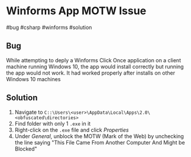 # Winforms App MOTW Issue
#bug #csharp #winforms #solution

## Bug 

While attempting to deply a Winforms Click Once application on a client machine running Windows 10, the app would install correctly but running the app would not work. It had worked properly after installs on other Windows 10 machines

## Solution
1. Navigate to `C::\Users\<user>\AppData\Local\Apps\2.0\<obfuscated\directories>`
2. Find folder with only 1 `.exe` in it
3. Right-click on the `.exe` file and click *Properties*
4. Under *General*, unblock the MOTW (Mark of the Web) by unchecking the line saying "This File Came From Another Computer And Might be Blocked"
